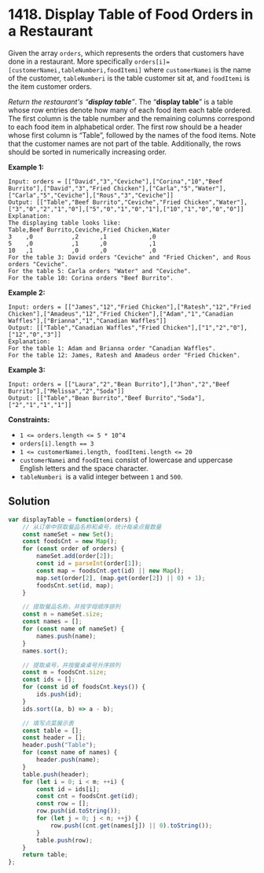 # 1418. Display Table of Food Orders in a Restaurant

Given the array `orders`, which represents the orders that customers have done in a restaurant. More specifically `orders[i]=[customerNamei,tableNumberi,foodItemi]` where `customerNamei` is the name of the customer, `tableNumberi` is the table customer sit at, and `foodItemi` is the item customer orders.

*Return the restaurant's “**display table**”*. The “**display table**” is a table whose row entries denote how many of each food item each table ordered. The first column is the table number and the remaining columns correspond to each food item in alphabetical order. The first row should be a header whose first column is “Table”, followed by the names of the food items. Note that the customer names are not part of the table. Additionally, the rows should be sorted in numerically increasing order.

 

**Example 1:**

```
Input: orders = [["David","3","Ceviche"],["Corina","10","Beef Burrito"],["David","3","Fried Chicken"],["Carla","5","Water"],["Carla","5","Ceviche"],["Rous","3","Ceviche"]]
Output: [["Table","Beef Burrito","Ceviche","Fried Chicken","Water"],["3","0","2","1","0"],["5","0","1","0","1"],["10","1","0","0","0"]] 
Explanation:
The displaying table looks like:
Table,Beef Burrito,Ceviche,Fried Chicken,Water
3    ,0           ,2      ,1            ,0
5    ,0           ,1      ,0            ,1
10   ,1           ,0      ,0            ,0
For the table 3: David orders "Ceviche" and "Fried Chicken", and Rous orders "Ceviche".
For the table 5: Carla orders "Water" and "Ceviche".
For the table 10: Corina orders "Beef Burrito". 
```

**Example 2:**

```
Input: orders = [["James","12","Fried Chicken"],["Ratesh","12","Fried Chicken"],["Amadeus","12","Fried Chicken"],["Adam","1","Canadian Waffles"],["Brianna","1","Canadian Waffles"]]
Output: [["Table","Canadian Waffles","Fried Chicken"],["1","2","0"],["12","0","3"]] 
Explanation: 
For the table 1: Adam and Brianna order "Canadian Waffles".
For the table 12: James, Ratesh and Amadeus order "Fried Chicken".
```

**Example 3:**

```
Input: orders = [["Laura","2","Bean Burrito"],["Jhon","2","Beef Burrito"],["Melissa","2","Soda"]]
Output: [["Table","Bean Burrito","Beef Burrito","Soda"],["2","1","1","1"]]
```

 

**Constraints:**

- `1 <= orders.length <= 5 * 10^4`
- `orders[i].length == 3`
- `1 <= customerNamei.length, foodItemi.length <= 20`
- `customerNamei` and `foodItemi` consist of lowercase and uppercase English letters and the space character.
- `tableNumberi `is a valid integer between `1` and `500`.

## Solution

```js
var displayTable = function(orders) {
    // 从订单中获取餐品名称和桌号，统计每桌点餐数量
    const nameSet = new Set();
    const foodsCnt = new Map();
    for (const order of orders) {
        nameSet.add(order[2]);
        const id = parseInt(order[1]);
        const map = foodsCnt.get(id) || new Map();
        map.set(order[2], (map.get(order[2]) || 0) + 1);
        foodsCnt.set(id, map);
    }

    // 提取餐品名称，并按字母顺序排列
    const n = nameSet.size;
    const names = [];
    for (const name of nameSet) {
        names.push(name);
    }
    names.sort();

    // 提取桌号，并按餐桌桌号升序排列
    const m = foodsCnt.size;
    const ids = [];
    for (const id of foodsCnt.keys()) {
        ids.push(id);
    }
    ids.sort((a, b) => a - b);

    // 填写点菜展示表
    const table = [];
    const header = [];
    header.push("Table");
    for (const name of names) {
        header.push(name);
    }
    table.push(header);
    for (let i = 0; i < m; ++i) {
        const id = ids[i];
        const cnt = foodsCnt.get(id);
        const row = [];
        row.push(id.toString());
        for (let j = 0; j < n; ++j) {
            row.push((cnt.get(names[j]) || 0).toString());
        }
        table.push(row);
    }
    return table;
};
```

